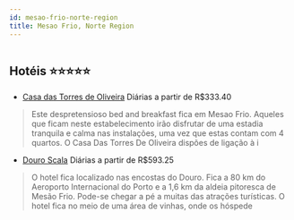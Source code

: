 ```yaml
---
id: mesao-frio-norte-region
title: Mesao Frio, Norte Region
---
```


<center><img src="http://photos.hotelbeds.com/giata/36/365052/365052a_hb_a_001.jpg" alt="" /></center>


## Hotéis ⭐️⭐️⭐️⭐️⭐️

-    [Casa das Torres de Oliveira](https://www.hurb.com/aud/https://www.hurb.com/hoteis/mesao-frio/casa-das-torres-de-oliveira-JNP-JP049647?cmp=18055) Diárias a partir de R$333.40
   > Este despretensioso bed and breakfast fica em Mesao Frio. Aqueles que ficam neste estabelecimento irão disfrutar de uma estadia tranquila e calma nas instalações, uma vez que estas contam com 4 quartos. O Casa Das Torres De Oliveira dispões de ligação à i
-    [Douro Scala](https://www.hurb.com/aud/https://www.hurb.com/hoteis/mesao-frio/douro-scala-JNP-JP225288?cmp=18055) Diárias a partir de R$593.25
   > O hotel fica localizado nas encostas do Douro. Fica a 80 km do Aeroporto Internacional do Porto e a 1,6 km da aldeia pitoresca de Mesão Frio. Pode-se chegar a pé a muitas das atrações turísticas. O hotel fica no meio de uma área de vinhas, onde os hóspede
